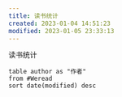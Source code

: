 ```yaml
---
title: 读书统计
created: 2023-01-04 14:51:23
modified: 2023-01-05 23:33:13
---
```


读书统计

```dataview
table author as "作者"
from #Weread
sort date(modified) desc
```
